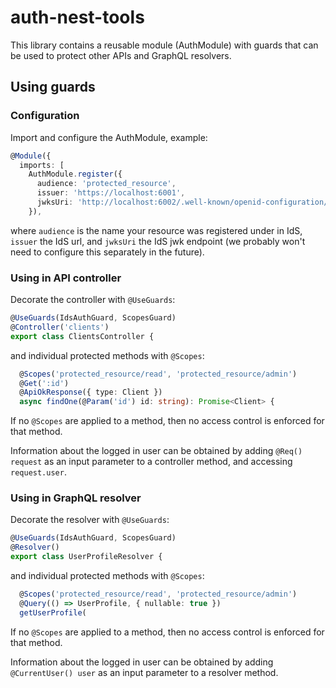 # auth-nest-tools

This library contains a reusable module (AuthModule) with guards that can be used to protect other APIs and GraphQL resolvers.

## Using guards

### Configuration

Import and configure the AuthModule, example:

```typescript
@Module({
  imports: [
    AuthModule.register({
      audience: 'protected_resource',
      issuer: 'https://localhost:6001',
      jwksUri: 'http://localhost:6002/.well-known/openid-configuration/jwks',
    }),
```

where `audience` is the name your resource was registered under in IdS, `issuer` the IdS url, and `jwksUri` the IdS jwk endpoint (we probably won't need to configure this separately in the future).

### Using in API controller

Decorate the controller with `@UseGuards`:

```typescript
@UseGuards(IdsAuthGuard, ScopesGuard)
@Controller('clients')
export class ClientsController {
```

and individual protected methods with `@Scopes`:

```typescript
  @Scopes('protected_resource/read', 'protected_resource/admin')
  @Get(':id')
  @ApiOkResponse({ type: Client })
  async findOne(@Param('id') id: string): Promise<Client> {
```

If no `@Scopes` are applied to a method, then no access control is enforced for that method.

Information about the logged in user can be obtained by adding `@Req() request` as an input parameter to a controller method, and accessing `request.user`.

### Using in GraphQL resolver

Decorate the resolver with `@UseGuards`:

```typescript
@UseGuards(IdsAuthGuard, ScopesGuard)
@Resolver()
export class UserProfileResolver {
```

and individual protected methods with `@Scopes`:

```typescript
  @Scopes('protected_resource/read', 'protected_resource/admin')
  @Query(() => UserProfile, { nullable: true })
  getUserProfile(
```

If no `@Scopes` are applied to a method, then no access control is enforced for that method.

Information about the logged in user can be obtained by adding `@CurrentUser() user` as an input parameter to a resolver method.

